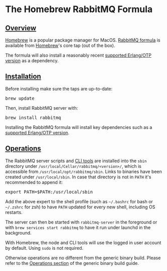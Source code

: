 <!--
Copyright (c) 2007-2020 VMware, Inc. or its affiliates.

All rights reserved. This program and the accompanying materials
are made available under the terms of the under the Apache License,
Version 2.0 (the "License”); you may not use this file except in compliance
with the License. You may obtain a copy of the License at

https://www.apache.org/licenses/LICENSE-2.0

Unless required by applicable law or agreed to in writing, software
distributed under the License is distributed on an "AS IS" BASIS,
WITHOUT WARRANTIES OR CONDITIONS OF ANY KIND, either express or implied.
See the License for the specific language governing permissions and
limitations under the License.
-->

# The Homebrew RabbitMQ Formula

## <a id="overview" class="anchor" href="#overview">Overview</a>

[Homebrew](https://brew.sh/) is a popular package manager for MacOS.
[RabbitMQ formula](https://github.com/Homebrew/homebrew-core/blob/master/Formula/rabbitmq.rb) is available from
[Homebrew](https://brew.sh/)'s core tap (out of the box).

The formula will also install a reasonably recent [supported Erlang/OTP version](/which-erlang.html)
as a dependency.


## <a id="installation" class="anchor" href="#installation">Installation</a>

Before installing make sure the taps are up-to-date:

<pre class="lang-bash">
brew update
</pre>

Then, install RabbitMQ server with:

<pre class="lang-bash">
brew install rabbitmq
</pre>

Installing the RabbitMQ formula will install key dependencies such as a [supported Erlang/OTP version](/which-erlang.html).

## <a id="operations" class="anchor" href="#operations">Operations</a>

The RabbitMQ server scripts and [CLI tools](/cli.html) are installed into the `sbin` directory under `/usr/local/Cellar/rabbitmq/<version>/`,
which is accessible from `/usr/local/opt/rabbitmq/sbin`. Links to binaries have been created under `/usr/local/sbin`.
In case that directory is not in `PATH` it's recommended to append it:

<pre class="lang-bash">
export PATH=$PATH:/usr/local/sbin
</pre>

Add the above expert to the shell profile (such as `~/.bashrc` for bash or `~/.zshrc` for zsh)
to have `PATH` updated for every new shell, including OS restarts.

The server can then be started with `rabbitmq-server` in the foreground or with `brew services start rabbitmq`
to have it run under launchd in the background.

With Homebrew, the node and CLI tools will use the logged in user account by default.
Using `sudo` is not required.

Otherwise operations are no different from the generic binary build.
Please refer to the [Operations section](install-generic-unix.html#operations) of
the generic binary build guide.
